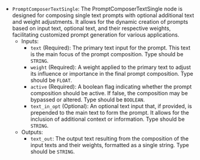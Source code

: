 - `PromptComposerTextSingle`: The PromptComposerTextSingle node is designed for composing single text prompts with optional additional text and weight adjustments. It allows for the dynamic creation of prompts based on input text, optional text, and their respective weights, facilitating customized prompt generation for various applications.
    - Inputs:
        - `text` (Required): The primary text input for the prompt. This text is the main focus of the prompt composition. Type should be `STRING`.
        - `weight` (Required): A weight applied to the primary text to adjust its influence or importance in the final prompt composition. Type should be `FLOAT`.
        - `active` (Required): A boolean flag indicating whether the prompt composition should be active. If false, the composition may be bypassed or altered. Type should be `BOOLEAN`.
        - `text_in_opt` (Optional): An optional text input that, if provided, is prepended to the main text to form the prompt. It allows for the inclusion of additional context or information. Type should be `STRING`.
    - Outputs:
        - `text_out`: The output text resulting from the composition of the input texts and their weights, formatted as a single string. Type should be `STRING`.
